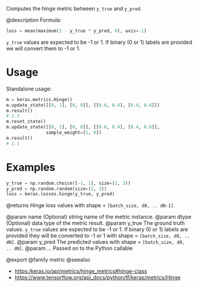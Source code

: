Computes the hinge metric between `y_true` and `y_pred`.

@description
Formula:

```python
loss = mean(maximum(1 - y_true * y_pred, 0), axis=-1)
```
`y_true` values are expected to be -1 or 1. If binary (0 or 1) labels are
provided we will convert them to -1 or 1.

# Usage
Standalone usage:

```python
m = keras.metrics.Hinge()
m.update_state([[0, 1], [0, 0]], [[0.6, 0.4], [0.4, 0.6]])
m.result()
# 1.3
m.reset_state()
m.update_state([[0, 1], [0, 0]], [[0.6, 0.4], [0.4, 0.6]],
               sample_weight=[1, 0])
m.result()
# 1.1
```

# Examples
```python
y_true = np.random.choice([-1, 1], size=(2, 3))
y_pred = np.random.random(size=(2, 3))
loss = keras.losses.hinge(y_true, y_pred)
```

@returns
Hinge loss values with shape = `[batch_size, d0, .. dN-1]`.

@param name (Optional) string name of the metric instance.
@param dtype (Optional) data type of the metric result.
@param y_true The ground truth values. `y_true` values are expected to be -1
    or 1. If binary (0 or 1) labels are provided they will be converted
    to -1 or 1 with shape = `[batch_size, d0, .. dN]`.
@param y_pred The predicted values with shape = `[batch_size, d0, .. dN]`.
@param ... Passed on to the Python callable

@export
@family metric
@seealso
+ <https:/keras.io/api/metrics/hinge_metrics#hinge-class>
+ <https://www.tensorflow.org/api_docs/python/tf/keras/metrics/Hinge>
